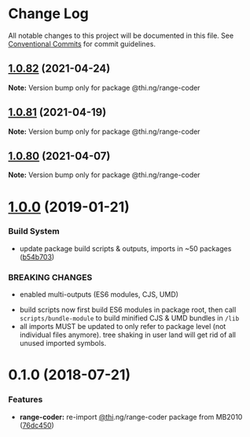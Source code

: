 # Change Log

All notable changes to this project will be documented in this file.
See [Conventional Commits](https://conventionalcommits.org) for commit guidelines.

## [1.0.82](https://github.com/thi-ng/umbrella/compare/@thi.ng/range-coder@1.0.81...@thi.ng/range-coder@1.0.82) (2021-04-24)

**Note:** Version bump only for package @thi.ng/range-coder





## [1.0.81](https://github.com/thi-ng/umbrella/compare/@thi.ng/range-coder@1.0.80...@thi.ng/range-coder@1.0.81) (2021-04-19)

**Note:** Version bump only for package @thi.ng/range-coder





## [1.0.80](https://github.com/thi-ng/umbrella/compare/@thi.ng/range-coder@1.0.79...@thi.ng/range-coder@1.0.80) (2021-04-07)

**Note:** Version bump only for package @thi.ng/range-coder





# [1.0.0](https://github.com/thi-ng/umbrella/compare/@thi.ng/range-coder@0.1.28...@thi.ng/range-coder@1.0.0) (2019-01-21)

### Build System

* update package build scripts & outputs, imports in ~50 packages ([b54b703](https://github.com/thi-ng/umbrella/commit/b54b703))

### BREAKING CHANGES

* enabled multi-outputs (ES6 modules, CJS, UMD)

- build scripts now first build ES6 modules in package root, then call
  `scripts/bundle-module` to build minified CJS & UMD bundles in `/lib`
- all imports MUST be updated to only refer to package level
  (not individual files anymore). tree shaking in user land will get rid of
  all unused imported symbols.

<a name="0.1.0"></a>
# 0.1.0 (2018-07-21)

### Features

* **range-coder:** re-import [@thi](https://github.com/thi).ng/range-coder package from MB2010 ([76dc450](https://github.com/thi-ng/umbrella/commit/76dc450))
